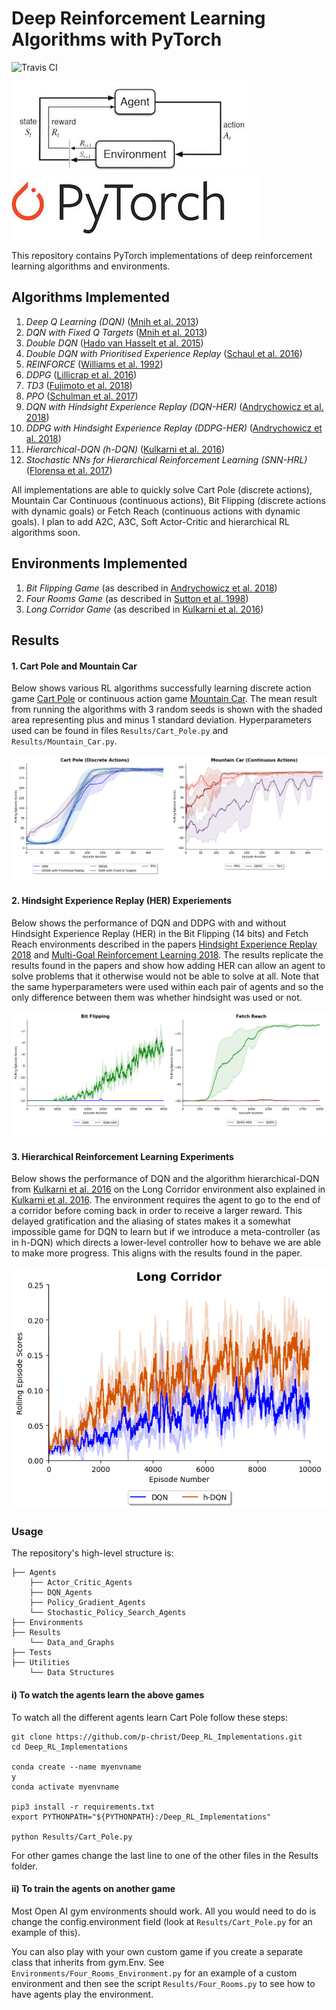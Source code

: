 # Deep Reinforcement Learning Algorithms with PyTorch

![Travis CI](https://travis-ci.org/p-christ/Deep-Reinforcement-Learning-Algorithms-with-PyTorch.svg?branch=master)

![RL](Utilities/RL_image.jpeg)   ![PyTorch](Utilities/PyTorch-logo-2.jpg)

This repository contains PyTorch implementations of deep reinforcement learning algorithms and environments. 

## **Algorithms Implemented** 

1. *Deep Q Learning (DQN)* ([Mnih et al. 2013](https://arxiv.org/pdf/1312.5602.pdf))  
1. *DQN with Fixed Q Targets* ([Mnih et al. 2013](https://arxiv.org/pdf/1312.5602.pdf))
1. *Double DQN* ([Hado van Hasselt et al. 2015](https://arxiv.org/pdf/1509.06461.pdf))
1. *Double DQN with Prioritised Experience Replay* ([Schaul et al. 2016](https://arxiv.org/pdf/1511.05952.pdf))
1. *REINFORCE* ([Williams et al. 1992](http://www-anw.cs.umass.edu/~barto/courses/cs687/williams92simple.pdf))
1. *DDPG* ([Lillicrap et al. 2016](https://arxiv.org/pdf/1509.02971.pdf)) 
1. *TD3* ([Fujimoto et al. 2018](https://arxiv.org/abs/1802.09477))
1. *PPO* ([Schulman et al. 2017](https://openai-public.s3-us-west-2.amazonaws.com/blog/2017-07/ppo/ppo-arxiv.pdf))
1. *DQN with Hindsight Experience Replay (DQN-HER)* ([Andrychowicz et al. 2018](https://arxiv.org/pdf/1707.01495.pdf))
1. *DDPG with Hindsight Experience Replay (DDPG-HER)* ([Andrychowicz et al. 2018](https://arxiv.org/pdf/1707.01495.pdf)) 
1. *Hierarchical-DQN (h-DQN)* ([Kulkarni et al. 2016](https://arxiv.org/pdf/1604.06057.pdf))
1. *Stochastic NNs for Hierarchical Reinforcement Learning (SNN-HRL)* ([Florensa et al. 2017](https://arxiv.org/pdf/1704.03012.pdf)) 

All implementations are able to quickly solve Cart Pole (discrete actions), Mountain Car Continuous (continuous actions), 
Bit Flipping (discrete actions with dynamic goals) or Fetch Reach (continuous actions with dynamic goals). I plan to add A2C, A3C, Soft Actor-Critic and hierarchical RL algorithms soon.

## **Environments Implemented**

1. *Bit Flipping Game* (as described in [Andrychowicz et al. 2018](https://arxiv.org/pdf/1707.01495.pdf))
1. *Four Rooms Game* (as described in [Sutton et al. 1998](http://www-anw.cs.umass.edu/~barto/courses/cs687/Sutton-Precup-Singh-AIJ99.pdf))
1. *Long Corridor Game* (as described in [Kulkarni et al. 2016](https://arxiv.org/pdf/1604.06057.pdf))

## **Results**

#### 1. Cart Pole and Mountain Car

Below shows various RL algorithms successfully learning discrete action game [Cart Pole](https://github.com/openai/gym/wiki/CartPole-v0)
 or continuous action game [Mountain Car](https://github.com/openai/gym/wiki/MountainCarContinuous-v0). The mean result from running the algorithms 
 with 3 random seeds is shown with the shaded area representing plus and minus 1 standard deviation. Hyperparameters
 used can be found in files `Results/Cart_Pole.py` and `Results/Mountain_Car.py`. 
 
![Cart Pole and Mountain Car Results](Results/Data_and_Graphs/CartPole_and_MountainCar_Graph.png) 


#### 2. Hindsight Experience Replay (HER) Experiements

Below shows the performance of DQN and DDPG with and without Hindsight Experience Replay (HER) in the Bit Flipping (14 bits) 
and Fetch Reach environments described in the papers [Hindsight Experience Replay 2018](https://arxiv.org/pdf/1707.01495.pdf) 
and [Multi-Goal Reinforcement Learning 2018](https://arxiv.org/abs/1802.09464). The results replicate the results found in 
the papers and show how adding HER can allow an agent to solve problems that it otherwise would not be able to solve at all. Note that the same hyperparameters were used within each pair of agents and so the only difference 
between them was whether hindsight was used or not. 

![HER Experiment Results](Results/Data_and_Graphs/HER_Experiments.png)

#### 3. Hierarchical Reinforcement Learning Experiments

Below shows the performance of DQN and the algorithm hierarchical-DQN from [Kulkarni et al. 2016](https://arxiv.org/pdf/1604.06057.pdf)
on the Long Corridor environment also explained in [Kulkarni et al. 2016](https://arxiv.org/pdf/1604.06057.pdf). The environment
requires the agent to go to the end of a corridor before coming back in order to receive a larger reward. This delayed 
gratification and the aliasing of states makes it a somewhat impossible game for DQN to learn but if we introduce a 
meta-controller (as in h-DQN) which directs a lower-level controller how to behave we are able to make more progress. This 
aligns with the results found in the paper. 

![h-DQN Long Corridor](Results/Data_and_Graphs/Long_Corridor_Graph.png)
 

     

### Usage ###

The repository's high-level structure is:
 
    ├── Agents                    
        ├── Actor_Critic_Agents   
        ├── DQN_Agents         
        ├── Policy_Gradient_Agents
        └── Stochastic_Policy_Search_Agents 
    ├── Environments   
    ├── Results             
        └── Data_and_Graphs        
    ├── Tests
    ├── Utilities             
        └── Data Structures            
   

#### i) To watch the agents learn the above games  

To watch all the different agents learn Cart Pole follow these steps:

```commandline
git clone https://github.com/p-christ/Deep_RL_Implementations.git
cd Deep_RL_Implementations

conda create --name myenvname
y
conda activate myenvname

pip3 install -r requirements.txt
export PYTHONPATH="${PYTHONPATH}:/Deep_RL_Implementations"

python Results/Cart_Pole.py
``` 

For other games change the last line to one of the other files in the Results folder.

#### ii) To train the agents on another game  

Most Open AI gym environments should work. All you would need to do is change the config.environment field (look at `Results/Cart_Pole.py`  for an example of this). 

You can also play with your own custom game if you create a separate class that inherits from gym.Env. See `Environments/Four_Rooms_Environment.py`
for an example of a custom environment and then see the script `Results/Four_Rooms.py` to see how to have agents play the environment.